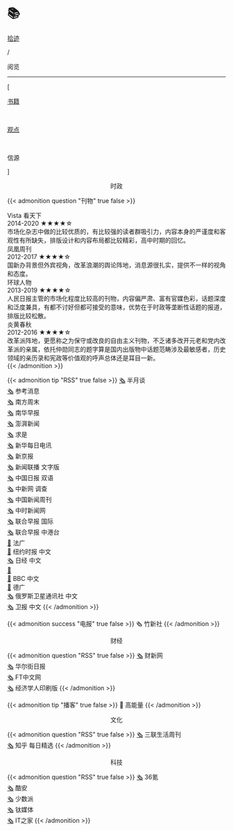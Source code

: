 # 📚


<div class="nav-tab">
  <a href="../../cages"><p class="not">拾迹</p></a>
  <p class="now">/</p><p class="now">阅览</p>
</div>

---

<div class="nav-tab">
  <p class="bord">[</p>
  <a href="../books"><p class="not">书籍</p></a>&nbsp;
  <a href="../view"><p class="not">观点</p></a>&nbsp;
  <p class="now">信源</p>
  <p class="bord">]</p>
</div>

<center><p class="tabtag">时政</p></center>

{{< admonition question "刊物" true false >}}
<div class="culture-list" cover-src="" json-src="books.json">
  <div class="media">
    <div class="media-cover" style="background-image:url(https://z1.ax1x.com/2023/11/11/pi8g7Nt.jpg)"></div>
    <div class="media-meta">
      <div class="media-meta-item title">Vista 看天下</div>
      <div class="media-meta-item">
        <span class="author">2014-2020</span>
        <span class="star-score">★★★★<span class="grey-star">☆</span></span>
      </div>
      <div class="media-meta-item intro">市场化杂志中做的比较优质的，有比较强的读者群吸引力，内容本身的严谨度和客观性有所缺失，排版设计和内容布局都比较精彩，高中时期的回忆。</div>
    </div>
  </div>
  <div class="media">
    <div class="media-cover" style="background-image:url(https://z1.ax1x.com/2023/11/11/pi8gH4P.jpg)"></div>
    <div class="media-meta">
      <div class="media-meta-item title">凤凰周刊</div>
      <div class="media-meta-item">
        <span class="author">2012-2017</span>
        <span class="star-score">★★★★<span class="grey-star">☆</span></span>
      </div>
      <div class="media-meta-item intro">国新办背景但外宾视角，改革浪潮的舆论阵地，消息源很扎实，提供不一样的视角和态度。</div>
    </div>
  </div>
  <div class="media">
    <div class="media-cover" style="background-image:url(https://z1.ax1x.com/2023/11/11/pi8gOgS.jpg)"></div>
    <div class="media-meta">
      <div class="media-meta-item title">环球人物</div>
      <div class="media-meta-item">
        <span class="author">2013-2019</span>
        <span class="star-score">★★★★<span class="grey-star">☆</span></span>
      </div>
      <div class="media-meta-item intro">人民日报主管的市场化程度比较高的刊物，内容偏严肃、富有官媒色彩，话题深度和泛度兼具，有都不讨好但都可接受的意味，优势在于时政等垄断性话题的报道，排版比较松散。</div>
    </div>
  </div>
  <div class="media">
    <div class="media-cover" style="background-image:url(https://z1.ax1x.com/2023/11/11/pi8gq9f.jpg)"></div>
    <div class="media-meta">
      <div class="media-meta-item title">炎黄春秋</div>
      <div class="media-meta-item">
        <span class="author">2012-2016</span>
        <span class="star-score">★★★★<span class="grey-star">☆</span></span>
      </div>
      <div class="media-meta-item intro">改革派阵地，更愿称之为保守或改良的自由主义刊物，不乏诸多改开元老和党内改革派的亲属，依托仲勋同志的题字算是国内出版物中话题范畴涉及最敏感者，历史领域的亲历录和宪政等价值观的呼声总体还是耳目一新。</div>
    </div>
  </div>
</div>
{{< /admonition >}}

{{< admonition tip "RSS" true false >}}
[🗞️](https://plink.anyfeeder.com/weixin/banyuetan-weixin) 半月谈<br>
[🗞️](https://plink.anyfeeder.com/weixin/ckxxwx) 参考消息<br>
[🗞️](https://feedx.net/rss/infzm.xml) 南方周末<br>
[🗞️](https://feedx.net/rss/scmp.xml) 南华早报<br>
[🗞️](https://rsshub.app/thepaper/sidebar/hotNews) 澎湃新闻<br>
[🗞️](https://feedx.net/rss/qstheory.xml) 求是<br>
[🗞️](https://rsshub.app/mrdx/today) 新华每日电讯<br>
[🗞️](https://plink.anyfeeder.com/bjnews) 新京报<br>
[🗞️](https://rsshub.app/xinwenlianbo/index) 新闻联播 文字版<br>
[🗞️](https://plink.anyfeeder.com/chinadaily/dual) 中国日报 双语<br>
[🗞️](https://rsshub.app/chinanews) 中新网 调查<br>
[🗞️](https://rsshub.app/inewsweek/survey) 中国新闻周刊<br>
[🗞️](https://rsshub.app/chinatimes/realtimenews ) 中时新闻网<br>
[🗞️](https://plink.anyfeeder.com/zaobao/realtime/world) 联合早报 国际<br>
[🗞️](https://plink.anyfeeder.com/zaobao/realtime/world) 联合早报 中港台<br>
[🔐](https://www.rfi.fr/cn/滚动新闻/rss) 法广<br>
[🔐](https://cn.nytimes.com/rss.html) 纽约时报 中文<br>
[🗞️](https://rsshub.app/nikkei/cn) 日经 中文<br>
[🔐](https://feeds.feedburner.com/chinadigitaltimes/IyPt)<br>
[🔐](https://feeds.bbci.co.uk/zhongwen/trad/rss.xml) BBC 中文<br>
[🔐](https://rss.dw.de/rdf/rss-chi-all) 德广<br>
[🗞️](https://rsshub.app/sputniknews/news/chinese) 俄罗斯卫星通讯社 中文<br>
[🗞️](https://rsshub.app/guardian/editorial) 卫报 中文
{{< /admonition >}}

{{< admonition success "电报" true false >}}
🗞️ 竹新社
{{< /admonition >}}

<center><p class="tabtag">财经</p></center>

{{< admonition question "RSS" true false >}}
[🗞️](https://plink.anyfeeder.com/weixin/caixinwang) 财新网<br>
[🗞️](https://feedx.net/rss/wsj.xml) 华尔街日报<br>
[🗞️](https://rsshub.app/ft/chinese/hotstoryby7day) FT中文网<br>
[🗞️](https://feedx.net/rss/economistp.xml) 经济学人印刷版
{{< /admonition >}}

{{< admonition tip "播客" true false >}}
🎤 高能量
{{< /admonition >}}

<center><p class="tabtag">文化</p></center>

{{< admonition question "RSS" true false >}}
[🗞️](https://plink.anyfeeder.com/weixin/lifeweek) 三联生活周刊<br>
[🗞️](https://www.zhihu.com/rss) 知乎 每日精选
{{< /admonition >}}

<center><p class="tabtag">科技</p></center>

{{< admonition question "RSS" true false >}}
[🗞️](https://36kr.com/feed) 36氪<br>
[🗞️](https://rsshub.app/coolapk/tuwen-xinxian) 酷安<br>
[🗞️](https://sspai.com/feed) 少数派<br>
[🗞️](http://www.tmtpost.com/feed) 钛媒体<br>
[🗞️](https://www.ithome.com/rss/) IT之家
{{< /admonition >}}
